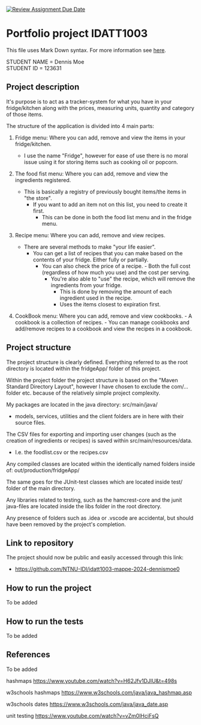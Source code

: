 [![Review Assignment Due Date](https://classroom.github.com/assets/deadline-readme-button-22041afd0340ce965d47ae6ef1cefeee28c7c493a6346c4f15d667ab976d596c.svg)](https://classroom.github.com/a/INcAwgxk)

# Portfolio project IDATT1003

This file uses Mark Down syntax. For more information see [here](https://www.markdownguide.org/basic-syntax/).

[//]: # "TODO: Fill inn your name and student ID"

STUDENT NAME = Dennis Moe  
STUDENT ID = 123631

## Project description

[//]: # "TODO: Write a short description of your project/product here."

   It's purpose is to act as a tracker-system for what you have in your fridge/kitchen
   along with the prices, measuring units, quantity and category of those items.

   The structure of the application is divided into 4 main parts:

   1. Fridge menu: Where you can add, remove and view the items in your fridge/kitchen.
      - I use the name "Fridge", however for ease of use there is no moral issue using it for storing
        items such as cooking oil or popcorn.

   3. The food fist menu: Where you can add, remove and view the ingredients registered.
      - This is basically a registry of previously bought items/the items in "the store".
        - If you want to add an item not on this list, you need to create it first.
           - This can be done in both the food list menu and in the fridge menu.


   4. Recipe menu: Where you can add, remove and view recipes.
      - There are several methods to make "your life easier".
         - You can get a list of recipes that you can make based on the contents
            of your fridge. Either fully or partially.
           - You can also check the price of a recipe.
                 - Both the full cost (regardless of how much you use) and the cost per serving.
              - You're also able to "use" the recipe,
                which will remove the ingredients from your fridge.
                - This is done by removing the amount of each ingredient used in the recipe.
                - Uses the items closest to expiration first.

   5. CookBook menu: Where you can add, remove and view cookbooks.
     - A cookbook is a collection of recipes.
     - You can manage cookbooks and add/remove recipes
       to a cookbook and view the recipes in a cookbook.

## Project structure
  
[//]: # "TODO: Describe the structure of your project here. How have you used packages in your structure. Where are all sourcefiles stored. Where are all JUnit-test classes stored. etc."

The project structure is clearly defined. Everything referred to as the root directory is located within the fridgeApp/ folder of this project.

Within the project folder the project structure is based on the "Maven Standard Directory Layout", however I have chosen to exclude the com/... folder etc. because of the relatively simple project complexity.

My packages are located in the java directory: src/main/java/
 - models, services, utilities and the client folders are in here with their source 
   files.

The CSV files for exporting and importing user changes (such as the creation of ingredients or recipes) is saved within src/main/resources/data.
  - I.e. the foodlist.csv or the recipes.csv
   
Any compiled classes are located within the identically named folders inside of: 
    out/production/fridgeApp/

The same goes for the JUnit-test classes which are located inside test/ folder of the main directory.

Any libraries related to testing, such as the hamcrest-core and the junit java-files are located inside the libs folder in the root directory.

Any presence of folders such as .idea or .vscode are accidental, but should have been removed by the project's completion.

## Link to repository

[//]: # "TODO: Include a link to your GitHub repository here."

The project should now be public and easily accessed through this link:
 - https://github.com/NTNU-IDI/idatt1003-mappe-2024-dennismoe0

## How to run the project

[//]: # "TODO: Describe how to run your project here. What is the main class? What is the main method?
What is the input and output of the program? What is the expected behaviour of the program?"

To be added

## How to run the tests

[//]: # "TODO: Describe how to run the tests here."

To be added

## References

[//]: # "TODO: Include references here, if any. For example, if you have used code from the course book, include a reference to the chapter.
Or if you have used code from a website or other source, include a link to the source."

To be added

hashmaps
https://www.youtube.com/watch?v=H62Jfv1DJlU&t=498s

w3schools hashmaps
https://www.w3schools.com/java/java_hashmap.asp

w3schools dates
https://www.w3schools.com/java/java_date.asp

unit testing
https://www.youtube.com/watch?v=vZm0lHciFsQ
